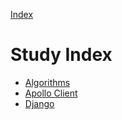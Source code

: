 [Index](../)
# Study Index

- [Algorithms](./algorithms)
- [Apollo Client](./apollo-client)
- [Django](./django)
